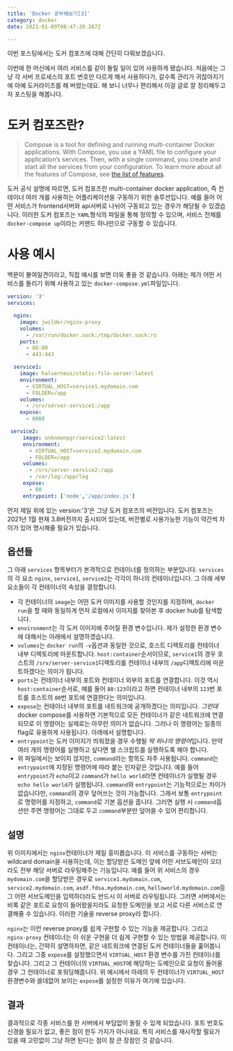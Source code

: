 ```yaml
---
title: 'Docker 공부해보기[3]'
category: docker
date: 2021-01-09T08:47:20.287Z

---
```


이번 포스팅에서는 도커 컴포즈에 대해 간단히 다뤄보겠습니다.

이번에 한 머신에서 여러 서비스를 같이 돌릴 일이 있어 사용하게 됐습니다. 처음에는 그냥 각 서버 프로세스의 포트 번호만 다르게 해서 사용하다가, 갈수록 관리가 귀찮아지기에 아예 도커라이즈를 해 버렸는데요. 해 보니 너무나 편리해서 이걸 글로 잘 정리해두고자 포스팅을 해봅니다.

# 도커 컴포즈란?

> Compose is a tool for defining and running multi-container Docker applications. With Compose, you use a YAML file to configure your application’s services. Then, with a single command, you create and start all the services from your configuration. To learn more about all the features of Compose, see [the list of features](https://docs.docker.com/compose/#features).

 도커 공식 설명에 따르면, 도커 컴포즈란 multi-container docker application, 즉 컨테이너 여러 개를 사용하는 어플리케이션을 구동하기 위한 솔루션입니다. 예를 들어 어떤 서비스가 frontend서버와 api서버로 나뉘어 구동되고 있는 경우가 해당될 수 있겠습니다. 이러한 도커 컴포즈는 `YAML`형식의 파일을 통해 정의할 수 있으며, 서비스 전체를 `docker-compose up`이라는 커맨드 하나만으로 구동할 수 있습니다.

# 사용 예시

백문이 불여일견이라고, 직접 예시를 보면 더욱 좋을 것 같습니다. 아래는 제가 어떤 서비스를 돌리기 위해 사용하고 있는 `docker-compose.yml`파일입니다.

```yaml
version: '3'
services:

  nginx:
    image: jwilder/nginx-proxy
    volumes:
      - /var/run/docker.sock:/tmp/docker.sock:ro
    ports:
      - 80:80
      - 443:443

  service1:
    image: halverneus/static-file-server:latest
    environment:
      - VIRTUAL_HOST=service1.mydomain.com
      - FOLDER=/app
    volumes:
      - /srv/server-service1:/app
    expose:
      - 8080

 service2:
     image: unknownpgr/service2:latest
     environment:
       - VIRTUAL_HOST=service2.mydomain.com
       - FOLDER=/app
     volumes:
       - /srv/server-service2:/app
       - /var/log:/app/log
     expose:
       - 80
     entrypoint: ['node','/app/index.js']
```

먼저 제일 위에 있는 version:'3'은 그냥 도커 컴포즈의 버전입니다. 도커 컴포즈는 2021년 1월 현재 3.8버전까지 출시되어 있는데, 버전별로 사용가능한 기능이 약간씩 차이가 있어 명시해줄 필요가 있습니다.

## 옵션들

그 아래 `services` 항목부터가 본격적으로 컨테이너를 정의하는 부분입니다. `services`의 각 요소 `nginx`, `service1`, `service2`는 각각이 하나의 컨테이너입니다. 그 아래 세부 요소들이 각 컨테이너의 속성을 결정합니다.

- 각 컨테이너의 `image`는 어떤 도커 이미지를 사용할 것인지를 지정하며, `docker run`을 할 때와 동일하게 먼저 로컬에서 이미지를 찾아본 후 docker hub를 탐색합니다.
- `environment`는 각 도커 이미지에 주어질 환경 변수입니다. 제가 설정한 환경 변수에 대해서는 아래에서 설명하겠습니다.
- `volumes`는 `docker run`의 `-v`옵션과 동일한 것으로, 호스트 디렉토리를 컨테이너 내부 디렉토리에 마운트합니다. `host:container`순서이므로, `service1`의 경우 호스트의 `/srv/server-service1`디렉토리를 컨테이너 내부의 `/app`디렉토리에 마운트하겠다는 의미가 됩니다.
- `ports`는 컨테이너 내부의 포트와 컨테이너 외부의 포트를 연결합니다. 이것 역시 `host:container`순서로, 예를 들어 `80:123`이라고 하면 컨테이너 내부의 `123`번 포트를 호스트의 `80`번 포트에 연결한다는 의미입니다.
- `expose`는 컨테이너 내부의 포트를 네트워크에 공개하겠다는 의미입니다. *그런데* docker compose를 사용하면 기본적으로 모든 컨테이너가 같은 네트워크에 연결되므로 이 명령어는 실제로는 아무런 의미가 없습니다. 그러나 이 명령어는 일종의 flag로 유용하게 사용됩니다. 아래에서 설명합니다.
- `entrypoint`는 도커 이미지가 띄워졌을 경우 수행될 *딱 하나의 명령어*입니다. 만약 여러 개의 명령어를 실행하고 싶다면 쉘 스크립트를 실행하도록 해야 합니다.
- 위 파일에서는 보이지 않지만, `command`라는 항목도 자주 사용됩니다. `command`는 `entrypoint`에 지정된 명령어에 따라 붙는 인자같은 것입니다. 예를 들어 `entrypoint`가 `echo`이고 `command`가 `hello world`라면 컨테이너가 실행될 경우 `echo hello world`가 실행됩니다. `command`와 `entrypoint`는 기능적으로는 차이가 없습니다만, `command`의 경우 덮어쓰는 것이 가능합니다. 그래서 보통 `entrypoint`로 명령어를 지정하고, `command`로 기본 옵션을 줍니다. 그러면 실행 시 `command`옵션만 주면 명령어는 그대로 두고 `command`부분만 덮어쓸 수 있어 편리합니다.

## 설명

위 이미지에서는 `nginx`컨테이너가 제일 흥미롭습니다. 이 서비스를 구동하는 서버는 wildcard domain을 사용하는데, 이는 할당받은 도메인 앞에 어떤 서브도메인이 오더라도 전부 해당 서버로 라우팅해주는 기능입니다. 예를 들어 위 서비스의 경우 `mydomain.com`을 할당받은 경우로 `service1.mydomain.com`, `service2.mydomain.com`, `asdf.fdsa.mydomain.com`, `helloworld.mydomain.com`등 그 어떤 서브도메인을 입력하더라도 반드시 이 서버로 라우팅됩니다. 그러면 서버에서는 비록  같은 포트로 요청이 들어왔을지라도 요청한 도메인을 보고 서로 다른 서비스로 연결해줄 수 있습니다. 이러한 기술을 reverse proxy라 합니다.

`nginx`는 이런 reverse proxy를 쉽게 구현할 수 있는 기능을 제공합니다. 그리고 `nginx-proxy` 컨테이너는 이 쉬운 구현을 더 쉽게 구현할 수 있는 방법을 제공합니다. 이 컨테이너는, 간략히 설명하자면, 같은 네트워크에 연결된 도커 컨테이너들을 훑어봅니다. 그리고 그중 `expose`를 설정했으면서 `VIRTUAL_HOST` 환경 변수를 가진 컨테이너를 찾습니다. 그리고 그 컨테이너의 `VIRTUAL_HOST`에 해당하는 도메인으로 요청이 들어올 경우 그 컨테이너로 포워딩해줍니다. 위 예시에서 아래의 두 컨테이너가 `VIRTUAL_HOST`환경변수와 쓸데없어 보이는 `expose`를 설정한 이유가 여기에 있습니다.

## 결과

결과적으로 각종 서비스를 한 서버에서 부담없이 돌릴 수 있게 되었습니다. 포트 번호도 신경쓸 필요가 없고, 좋은 점이 한두 가지가 아니네요. 특히 서비스를 재시작할 필요가 있을 때 고민없이 그냥 하면 된다는 점이 참 큰 장점인 것 같습니다.